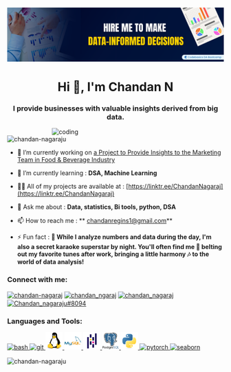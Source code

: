 ![logo](https://github.com/chandan-nagaraju/chandan-nagaraju/blob/main/data_driven_decisions.png)
<h1 align="center">Hi 👋, I'm Chandan N</h1>
<h3 align="center">I provide businesses with valuable insights derived from big data.</h3>

<img align="right" alt="coding" width="400" src="https://user-images.githubusercontent.com/55389276/140866485-8fb1c876-9a8f-4d6a-98dc-08c4981eaf70.gif">

<p align="left"> <img src="https://komarev.com/ghpvc/?username=chandan-nagaraju&label=Profile%20views&color=0e75b6&style=flat" alt="chandan-nagaraju" /> </p>

- 🔭 I’m currently working on [a Project to Provide Insights to the Marketing Team in Food & Beverage Industry](https://codebasics.io/challenge/codebasics-resume-project-challenge)

- 🌱 I’m currently learning : **DSA, Machine Learning**

- 👨‍💻 All of my projects are available at : [https://linktr.ee/ChandanNagaraj](https://linktr.ee/ChandanNagaraj)

- 💬 Ask me about : **Data, statistics, Bi tools, python, DSA**

- 📫 How to reach me : ** chandanregins1@gmail.com**

- ⚡ Fun fact : **🎉 While I analyze numbers and data during the day, I'm also a secret karaoke superstar by night. You'll often find me 🎤 belting out my favorite tunes after work, bringing a little harmony 🎶 to the world of data analysis!**

<h3 align="left">Connect with me:</h3>
<p align="left">
<a href="https://linkedin.com/in/chandan-nagaraj" target="blank"><img align="center" src="https://raw.githubusercontent.com/rahuldkjain/github-profile-readme-generator/master/src/images/icons/Social/linked-in-alt.svg" alt="chandan-nagaraj" height="30" width="40" /></a>
<a href="https://instagram.com/chandan_ngaraj" target="blank"><img align="center" src="https://raw.githubusercontent.com/rahuldkjain/github-profile-readme-generator/master/src/images/icons/Social/instagram.svg" alt="chandan_ngaraj" height="30" width="40" /></a>
<a href="https://www.leetcode.com/chandan_nagaraj" target="blank"><img align="center" src="https://raw.githubusercontent.com/rahuldkjain/github-profile-readme-generator/master/src/images/icons/Social/leet-code.svg" alt="chandan_nagaraj" height="30" width="40" /></a>
<a href="https://discord.gg/Chandan_nagaraju#8094" target="blank"><img align="center" src="https://raw.githubusercontent.com/rahuldkjain/github-profile-readme-generator/master/src/images/icons/Social/discord.svg" alt="Chandan_nagaraju#8094" height="30" width="40" /></a>
</p>

<h3 align="left">Languages and Tools:</h3>
<p align="left"> <a href="https://www.gnu.org/software/bash/" target="_blank" rel="noreferrer"> <img src="https://www.vectorlogo.zone/logos/gnu_bash/gnu_bash-icon.svg" alt="bash" width="40" height="40"/> </a> <a href="https://git-scm.com/" target="_blank" rel="noreferrer"> <img src="https://www.vectorlogo.zone/logos/git-scm/git-scm-icon.svg" alt="git" width="40" height="40"/> </a> <a href="https://www.linux.org/" target="_blank" rel="noreferrer"> <img src="https://raw.githubusercontent.com/devicons/devicon/master/icons/linux/linux-original.svg" alt="linux" width="40" height="40"/> </a> <a href="https://www.mysql.com/" target="_blank" rel="noreferrer"> <img src="https://raw.githubusercontent.com/devicons/devicon/master/icons/mysql/mysql-original-wordmark.svg" alt="mysql" width="40" height="40"/> </a> <a href="https://pandas.pydata.org/" target="_blank" rel="noreferrer"> <img src="https://raw.githubusercontent.com/devicons/devicon/2ae2a900d2f041da66e950e4d48052658d850630/icons/pandas/pandas-original.svg" alt="pandas" width="40" height="40"/> </a> <a href="https://www.postgresql.org" target="_blank" rel="noreferrer"> <img src="https://raw.githubusercontent.com/devicons/devicon/master/icons/postgresql/postgresql-original-wordmark.svg" alt="postgresql" width="40" height="40"/> </a> <a href="https://www.python.org" target="_blank" rel="noreferrer"> <img src="https://raw.githubusercontent.com/devicons/devicon/master/icons/python/python-original.svg" alt="python" width="40" height="40"/> </a> <a href="https://pytorch.org/" target="_blank" rel="noreferrer"> <img src="https://www.vectorlogo.zone/logos/pytorch/pytorch-icon.svg" alt="pytorch" width="40" height="40"/> </a> <a href="https://seaborn.pydata.org/" target="_blank" rel="noreferrer"> <img src="https://seaborn.pydata.org/_images/logo-mark-lightbg.svg" alt="seaborn" width="40" height="40"/> </a> </p>

<p><img align="center" src="https://github-readme-stats.vercel.app/api/top-langs?username=chandan-nagaraju&show_icons=true&locale=en&layout=compact" alt="chandan-nagaraju" /></p>
